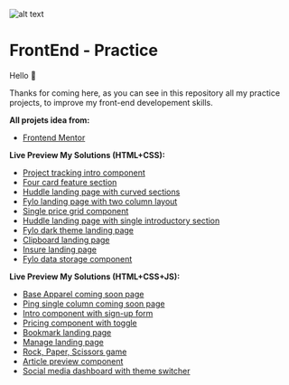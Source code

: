 ![alt text](https://www.tild.fr/wp-content/uploads/2019/06/developpement-front-end.png)


FrontEnd - Practice
====================================

Hello 👋

Thanks for coming here, as you can see in this repository all my practice projects, to improve my front-end developement skills.

**All projets idea from:**
* [Frontend Mentor](https://www.frontendmentor.io/challenges)


**Live Preview My Solutions (HTML+CSS):**
* [Project tracking intro component](https://abidou08.github.io/challenges/Project%20tracking%20intro%20component/index.html)
* [Four card feature section](https://abidou08.github.io/challenges/Four%20card%20feature%20section/index.html)
* [Huddle landing page with curved sections](https://abidou08.github.io/challenges/Huddle%20landing%20page%20with%20curved%20sections/index.html)
* [Fylo landing page with two column layout](https://abidou08.github.io/challenges/Fylo%20landing%20page%20with%20two%20column%20layout/index.html)
* [Single price grid component](https://abidou08.github.io/challenges/Single%20price%20grid%20component/index.html)
* [Huddle landing page with single introductory section](https://abidou08.github.io/challenges/Huddle%20landing%20page%20with%20single%20introductory%20section/index.html)
* [Fylo dark theme landing page](https://abidou08.github.io/challenges/Fylo%20dark%20theme%20landing%20page/index.html)
* [Clipboard landing page](https://abidou08.github.io/challenges/Clipboard%20landing%20page/index.html)
* [Insure landing page](https://abidou08.github.io/challenges/Insure%20landing%20page/index.html)
* [Fylo data storage component](https://abidou08.github.io/challenges/Fylo%20data%20storage%20component/index.html)

**Live Preview My Solutions (HTML+CSS+JS):**
* [Base Apparel coming soon page](https://abidou08.github.io/challenges/Base%20Apparel%20coming%20soon%20page/index.html)
* [Ping single column coming soon page](https://abidou08.github.io/challenges/Ping%20single%20column%20coming%20soon%20page/index.html)
* [Intro component with sign-up form](https://abidou08.github.io/challenges/Intro%20component%20with%20sign-up%20form/index.html)
* [Pricing component with toggle](https://abidou08.github.io/challenges/Pricing%20component%20with%20toggle/index.html)
* [Bookmark landing page](https://abidou08.github.io/challenges/Bookmark%20landing%20page/index.html)
* [Manage landing page](https://abidou08.github.io/challenges/Manage%20landing%20page/index.html)
* [Rock, Paper, Scissors game](https://abidou08.github.io/challenges/Rock,%20Paper,%20Scissors%20game/index.html)
* [Article preview component](https://abidou08.github.io/challenges/Article%20preview%20component/index.html)
* [Social media dashboard with theme switcher](https://abidou08.github.io/challenges/Social%20media%20dashboard%20with%20theme%20switcher/index.html)
